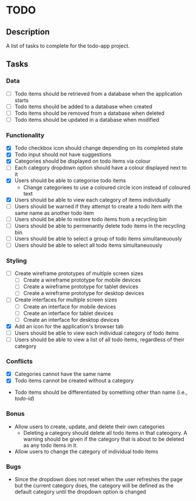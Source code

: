 # TODO

## Description

A list of tasks to complete for the todo-app project.

## Tasks

### Data

- [ ] Todo items should be retrieved from a database when the application starts
- [ ] Todo items should be added to a database when created
- [ ] Todo items should be removed from a database when deleted
- [ ] Todo items should be updated in a database when modified

### Functionality

- [x] Todo checkbox icon should change depending on its completed state
- [x] Todo input should not have suggestions
- [x] Categories should be displayed on todo items via colour
- [ ] Each category dropdown option should have a colour displayed next to it
- [x] Users should be able to categorise todo items
    - Change categoriees to use a coloured circle icon instead of coloured text
- [x] Users should be able to view each category of items individually
- [ ] Users should be warned if they attempt to create a todo item with the same
name as another todo item
- [ ] Users should be able to restore todo items from a recycling bin
- [ ] Users should be able to permenantly delete todo items in the recycling bin
- [ ] Users should be able to select a group of todo items simultaneuously
- [ ] Users should be able to select all todo items simultaneuously

### Styling

- [ ] Create wireframe prototypes of multiple screen sizes
    - [ ] Create a wireframe prototype for mobile devices
    - [ ] Create a wireframe prototype for tablet devices
    - [ ] Create a wireframe prototype for desktop devices
- [ ] Create interfaces for multiple screen sizes
    - [ ] Create an interface for mobile devices
    - [ ] Create an interface for tablet devices
    - [ ] Create an interface for desktop devices
- [x] Add an icon for the application's browser tab
- [ ] Users should be able to view each individual category of todo items
- [ ] Users should be able to view a list of all todo items, regardless of their
category

### Conflicts

- [x] Categories cannot have the same name
- [x] Todo items cannot be created without a category
- Todo items should be differentiated by something other than name (i.e.,
_todo-id_)

### Bonus

- Allow users to create, update, and delete their own categories
    - Deleting a category should delete all todo items in that cateogory. A
    warning should be given if the category that is about to be deleted as any
    todo items in it.
- Allow users to change the category of individual todo items

### Bugs

- Since the dropdown does not reset when the user refreshes the page but the
current category does, the category will be defined as the default category
until the dropdown option is changed
